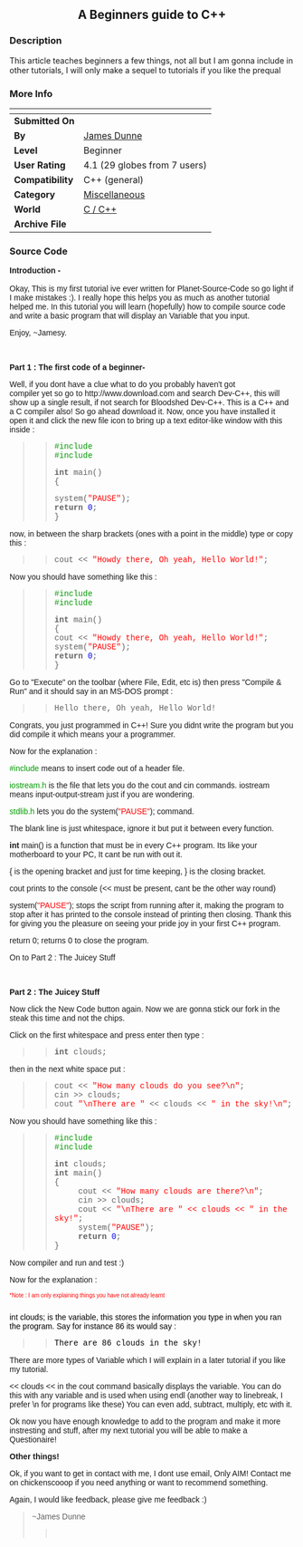 ﻿<div align="center">

## A Beginners guide to C\+\+


</div>

### Description

This article teaches beginners a few things, not all but I am gonna include in other tutorials, I will only make a sequel to tutorials if you like the prequal
 
### More Info
 


<span>             |<span>
---                |---
**Submitted On**   |
**By**             |[James Dunne](https://github.com/Planet-Source-Code/PSCIndex/blob/master/ByAuthor/james-dunne.md)
**Level**          |Beginner
**User Rating**    |4.1 (29 globes from 7 users)
**Compatibility**  |C\+\+ \(general\)
**Category**       |[Miscellaneous](https://github.com/Planet-Source-Code/PSCIndex/blob/master/ByCategory/miscellaneous__3-1.md)
**World**          |[C / C\+\+](https://github.com/Planet-Source-Code/PSCIndex/blob/master/ByWorld/c-c.md)
**Archive File**   |[](https://github.com/Planet-Source-Code/james-dunne-a-beginners-guide-to-c__3-7135/archive/master.zip)





### Source Code

<p><strong><font face="Verdana, Arial, Helvetica, sans-serif">Introduction -<br>
 <br>
 </font></strong><font face="Verdana, Arial, Helvetica, sans-serif">Okay, This
 is my first tutorial ive ever written for Planet-Source-Code so go light if
 I make mistakes :). I really hope this helps you as much as another tutorial
 helped me. In this tutorial you will learn (hopefully) how to compile source
 code and write a basic program that will display an Variable
 that you input. </font></p>
<p><font face="Verdana, Arial, Helvetica, sans-serif">Enjoy, ~Jamesy.</font></p>
<p> </p>
<p><strong><font face="Verdana, Arial, Helvetica, sans-serif">Part 1 : The first
 code of a beginner-</font></strong></p>
<p><font face="Verdana, Arial, Helvetica, sans-serif">Well, if you dont have a
 clue what to do you probably haven't got<br>
 compiler yet so go to http://www.download.com
 and search Dev-C++, this will show up a single result, if not search for Bloodshed
 Dev-C++. This is a C++ and a C compiler also! So go ahead download it. Now,
 once you have installed it open it and click the new file icon to bring up a
 text editor-like window with this inside : </font></p>
<blockquote>
 <blockquote>
 <p><font color="#009900" face="Courier New, Courier, mono">#include <iostream.h><br>
  #include <stdlib.h></font></p>
 <p><font face="Courier New, Courier, mono"><strong>int</strong> main()<br>
  {</font></p>
 <p><font face="Courier New, Courier, mono"> system(<font color="#FF0000">"PAUSE"</font>);<br>
  <strong> return</strong> <font color="#0000FF">0</font>;<br>
  }</font></p>
 </blockquote>
</blockquote>
<p><font face="Verdana, Arial, Helvetica, sans-serif">now, in between the sharp
 brackets (ones with a point in the middle) type or copy this :</font></p>
<blockquote>
 <blockquote>
 <p><font face="Courier New, Courier, mono">cout << <font color="#FF0000">"Howdy
  there, Oh yeah, Hello World!"</font>;</font></p>
 </blockquote>
</blockquote>
<p><font face="Verdana, Arial, Helvetica, sans-serif">Now you should have something
 like this :</font></p>
<blockquote>
 <blockquote>
 <p><font color="#009900" face="Courier New, Courier, mono">#include <iostream.h><br>
  #include <stdlib.h></font></p>
 <p><font face="Courier New, Courier, mono"><strong>int</strong> main()<br>
  {<br>
  cout << <font color="#FF0000">"Howdy there, Oh yeah, Hello World!"</font>;<br>
  </font><font face="Courier New, Courier, mono">system(<font color="#FF0000">"PAUSE"</font>);<br>
  <strong>return</strong> <font color="#0000FF">0</font>;<br>
  }</font></p>
 </blockquote>
</blockquote>
<p><font face="Verdana, Arial, Helvetica, sans-serif">Go to "Execute"
 on the toolbar (where File, Edit, etc is) then press "Compile & Run"
 and it should say in an MS-DOS prompt :</font></p>
<blockquote>
 <blockquote>
 <p><font face="Courier New, Courier, mono">Hello there, Oh yeah, Hello World!</font></p>
 </blockquote>
</blockquote>
<p><font face="Verdana, Arial, Helvetica, sans-serif">Congrats, you just programmed
 in C++! Sure you didnt write the program but you did compile it which means
 your a programmer.</font></p>
<p><font face="Verdana, Arial, Helvetica, sans-serif">Now for the explanation
 :</font></p>
<p><font color="#009900" face="Verdana, Arial, Helvetica, sans-serif">#include</font><font face="Verdana, Arial, Helvetica, sans-serif">
 means to insert code out of a header file. </font></p>
<p><font color="#009900" face="Verdana, Arial, Helvetica, sans-serif">iostream.h</font><font face="Verdana, Arial, Helvetica, sans-serif">
 is the file that lets you do the cout and cin commands. iostream means input-output-stream
 just if you are wondering.</font></p>
<p><font color="#009900" face="Verdana, Arial, Helvetica, sans-serif">stdlib.h</font><font face="Verdana, Arial, Helvetica, sans-serif">
 lets you do the system(<font color="#FF0000">"PAUSE"</font>); command.</font></p>
<p><font face="Verdana, Arial, Helvetica, sans-serif">The blank line is just whitespace,
 ignore it but put it between every function.</font></p>
<p><font face="Verdana, Arial, Helvetica, sans-serif"><strong>int</strong> main()
 is a function that must be in every C++ program. Its like your motherboard to
 your PC, It cant be run with out it.</font></p>
<p><font face="Verdana, Arial, Helvetica, sans-serif">{ is the opening bracket
 and just for time keeping, } is the closing bracket.</font></p>
<p><font face="Verdana, Arial, Helvetica, sans-serif">cout prints to the console
 (<< must be present, cant be the other way round)</font></p>
<p><font face="Verdana, Arial, Helvetica, sans-serif">system(<font color="FF0000">"PAUSE"</font>); stops the
 script from running after it, making the program to stop after it has printed
 to the console instead of printing then closing. Thank this for giving you the
 pleasure on seeing your pride joy in your first C++ program.</font></p>
<p><font face="Verdana, Arial, Helvetica, sans-serif">return 0; returns 0 to close
 the program.</font></p>
<p><font face="Verdana, Arial, Helvetica, sans-serif">On to Part 2 : The Juicey
 Stuff</font></p>
<p> </p>
<p><font face="Verdana, Arial, Helvetica, sans-serif"><strong>Part 2 : The Juicey
 Stuff</strong></font></p>
<p><font face="Verdana, Arial, Helvetica, sans-serif">Now click the New Code button
 again. Now we are gonna stick our fork in the steak this time and not the chips.
 </font></p>
<p><font face="Verdana, Arial, Helvetica, sans-serif">Click on the first whitespace
 and press enter then type :</font></p>
<blockquote>
 <blockquote>
 <p><font face="Courier New, Courier, mono"><strong>int</strong> clouds;</font></p>
 </blockquote>
</blockquote>
<p><font face="Verdana, Arial, Helvetica, sans-serif">then in the next white space
 put : </font></p>
<blockquote>
 <blockquote>
 <p><font face="Courier New, Courier, mono"> cout << <font color="#FF0000">"How
  many clouds do you see?\n"</font>;<br>
  cin >> clouds;<br>
  cout <font color="#FF0000">"\nThere are "</font> << clouds
  << <font color="#FF0000">" in the sky!\n"</font>;</font></p>
 </blockquote>
</blockquote>
<p><font face="Verdana, Arial, Helvetica, sans-serif">Now you should have something
 like this :</font></p>
<blockquote>
 <blockquote>
 <p><font color="#009900" face="Courier New, Courier, mono">#include <iostream.h><br>
  #include <stdlib.h></font></p>
 <p><font face="Courier New, Courier, mono"><strong>int</strong> clouds;<br>
  <strong>int</strong> main()<br>
  {<br>
       cout << <font color="#FF0000">"How
  many clouds are there?\n"</font>;<br>
       cin >> clouds;<br>
       cout << <font color="#FF0000">"\nThere
  are " << clouds << " in the sky!"</font>;<br>
       system(<font color="#FF0000">"PAUSE"</font>);<br>
       <strong>return</strong> <font color="#0000FF">0</font>;<br>
  }</font></p>
 </blockquote>
</blockquote>
<p><font face="Verdana, Arial, Helvetica, sans-serif">Now compiler and run and
 test :)</font></p>
<p><font face="Verdana, Arial, Helvetica, sans-serif">Now for the explanation
 :</font></p>
<p><font color="#FF0000" size="1" face="Verdana, Arial, Helvetica, sans-serif">*Note
 : I am only explaining things you have not already learnt</font></p>
<p><font color="#FF0000" size="1" face="Verdana, Arial, Helvetica, sans-serif"><font color="#000000"><br>
 </font></font><font color="#FF0000" face="Verdana, Arial, Helvetica, sans-serif"><font color="#000000">int
 clouds; is the variable, this stores the information you type in when you ran
 the program. Say for instance 86 its would say :</font></font></p>
<blockquote>
 <blockquote>
 <p><font color="#000000" face="Courier New, Courier, mono">There are 86 clouds
  in the sky!</font></p>
 </blockquote>
</blockquote>
<p><font face="Verdana, Arial, Helvetica, sans-serif">There are more types of
 Variable which I will explain in a later tutorial if you like my tutorial.</font></p>
<p><font face="Verdana, Arial, Helvetica, sans-serif"><< clouds <<
 in the cout command basically displays the variable. You can do this with any
 variable and is used when using endl (another way to linebreak, I prefer \n
 for programs like these) You can even add, subtract, multiply, etc with it.</font></p>
<p><font face="Verdana, Arial, Helvetica, sans-serif">Ok now you have enough knowledge
 to add to the program and make it more instresting and stuff, after my next
 tutorial you will be able to make a Questionaire!</font></p>
<p><strong><font face="Verdana, Arial, Helvetica, sans-serif">Other things!</font></strong></p>
<p><font face="Verdana, Arial, Helvetica, sans-serif">Ok, if you want to get in
 contact with me, I dont use email, Only AIM! Contact me on chickenscooop if
 you need anything or want to recommend something.</font></p>
<p><font face="Verdana, Arial, Helvetica, sans-serif">Again, I would like feedback,
 please give me feedback :)</font></p>
<blockquote>
 <p><font face="Verdana, Arial, Helvetica, sans-serif">~James Dunne</font></p>
 <blockquote>
 <p><font face="Verdana, Arial, Helvetica, sans-serif"><br>
  </font></p>
 </blockquote>
</blockquote>
<p> </p>

